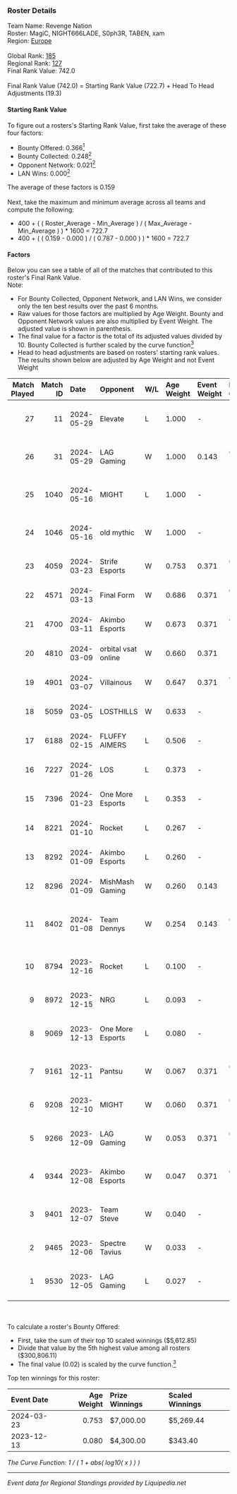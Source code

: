 ### Roster Details<br />
Team Name: Revenge Nation<br />
Roster: MagiC, NIGHT666LADE, S0ph3R, TABEN, xam<br />
Region: [Europe]( ../standings_europe.md)<br />
<br />
Global Rank: [185](../standings_global.md)<br />
Regional Rank: [127]( ../standings_europe.md)<br />
Final Rank Value:  742.0<br />
<br />
Final Rank Value (742.0) = Starting Rank Value (722.7) + Head To Head Adjustments (19.3)<br />

#### Starting Rank Value<br />
To figure out a rosters's Starting Rank Value, first take the average of these four factors:<br />
- Bounty Offered: 0.366[<sup>1</sup>](#table2)
- Bounty Collected: 0.248[<sup>2</sup>](#table1)
- Opponent Network: 0.021[<sup>2</sup>](#table1)
- LAN Wins: 0.000[<sup>2</sup>](#table1)

The average of these factors is 0.159<br />
<br />
Next, take the maximum and minimum average across all teams and compute the following:<br />
- 400 + ( ( Roster_Average - Min_Average ) / ( Max_Average - Min_Average ) ) * 1600 = 722.7
- 400 + ( ( 0.159 - 0.000 ) / ( 0.787 - 0.000 ) ) * 1600 = 722.7


#### Factors<br />
Below you can see a table of all of the matches that contributed to this roster's Final Rank Value.<br />
Note:<br />

- For Bounty Collected, Opponent Network, and LAN Wins, we consider only the ten best results over the past 6 months.
- Raw values for those factors are multiplied by Age Weight. Bounty and Opponent Network values are also multiplied by Event Weight. The adjusted value is shown in parenthesis.
- The final value for a factor is the total of its adjusted values divided by 10. Bounty Collected is further scaled by the curve function[<sup>3</sup>](#curveFunction)
- Head to head adjustments are based on rosters' starting rank values. The results shown below are adjusted by Age Weight and not Event Weight
<span id="table1"></span><br />


| Match Played | Match ID | Date       | Opponent            | W/L | Age Weight | Event Weight | Bounty Collected | Opponent Network | LAN Wins  | H2H Adj. | Roster                                      |
| -: | -: | :- | :- | :- | :- | :- | :- | :- | :- | -: | :- |
|           27 |       11 | 2024-05-29 | Elevate             | L   | 1.000      | -            | -                | -                | -         |    -8.39 | MagiC, NIGHT666LADE, S0ph3R, TABEN, xam     |
|           26 |       31 | 2024-05-29 | LAG Gaming          | W   | 1.000      | 0.143        | 0.013 (0.002)    | 0.335 (0.048)    | 0 (0.000) |    19.82 | MagiC, NIGHT666LADE, S0ph3R, TABEN, xam     |
|           25 |     1040 | 2024-05-16 | MIGHT               | L   | 1.000      | -            | -                | -                | -         |   -20.45 | HorizoN, NIGHT666LADE, S0ph3R, TABEN, xam   |
|           24 |     1046 | 2024-05-16 | old mythic          | W   | 1.000      | -            | -                | -                | 0 (0.000) |     3.86 | HorizoN, NIGHT666LADE, S0ph3R, TABEN, xam   |
|           23 |     4059 | 2024-03-23 | Strife Esports      | W   | 0.753      | 0.371        | 0.011 (0.003)    | 0.204 (0.057)    | 0 (0.000) |    11.64 | HorizoN, MagiC, S0ph3R, TABEN, xam          |
|           22 |     4571 | 2024-03-13 | Final Form          | W   | 0.686      | 0.371        | 0.008 (0.002)    | 0.074 (0.019)    | 0 (0.000) |     9.96 | HorizoN, MagiC, S0ph3R, TABEN, xam          |
|           21 |     4700 | 2024-03-11 | Akimbo Esports      | W   | 0.673      | 0.371        | 0.008 (0.002)    | 0.155 (0.039)    | 0 (0.000) |    11.99 | HorizoN, MagiC, S0ph3R, TABEN, xam          |
|           20 |     4810 | 2024-03-09 | orbital vsat online | W   | 0.660      | 0.371        | -                | 0.035 (0.009)    | 0 (0.000) |     3.43 | HorizoN, MagiC, S0ph3R, TABEN, xam          |
|           19 |     4901 | 2024-03-07 | Villainous          | W   | 0.647      | 0.371        | 0.000 (0.000)    | 0.093 (0.022)    | 0 (0.000) |     8.70 | HorizoN, MagiC, S0ph3R, TABEN, xam          |
|           18 |     5059 | 2024-03-05 | LOSTHILLS           | W   | 0.633      | -            | -                | -                | 0 (0.000) |     3.13 | HorizoN, MagiC, S0ph3R, TABEN, xam          |
|           17 |     6188 | 2024-02-15 | FLUFFY AIMERS       | L   | 0.506      | -            | -                | -                | -         |    -3.54 | HorizoN, MagiC, S0ph3R, TABEN, xam          |
|           16 |     7227 | 2024-01-26 | LOS                 | L   | 0.373      | -            | -                | -                | -         |    -8.71 | HorizoN, MagiC, S0ph3R, TABEN, xam          |
|           15 |     7396 | 2024-01-23 | One More Esports    | L   | 0.353      | -            | -                | -                | -         |    -5.04 | HorizoN, MagiC, S0ph3R, TABEN, xam          |
|           14 |     8221 | 2024-01-10 | Rocket              | L   | 0.267      | -            | -                | -                | -         |    -6.27 | HorizoN, MagiC, S0ph3R, TABEN, xam          |
|           13 |     8292 | 2024-01-09 | Akimbo Esports      | L   | 0.260      | -            | -                | -                | -         |    -3.58 | alula, Drew, Ethex, legacy, Weeza           |
|           12 |     8296 | 2024-01-09 | MishMash Gaming     | W   | 0.260      | 0.143        | -                | 0.007 (0.000)    | 0 (0.000) |     1.70 | HorizoN, MagiC, Rulik, S0ph3R, TABEN        |
|           11 |     8402 | 2024-01-08 | Team Dennys         | W   | 0.254      | 0.143        | 0.000 (0.000)    | -                | 0 (0.000) |     1.84 | carN, MOOSELFLiES, mst, OrnateRope, Two-Six |
|           10 |     8794 | 2023-12-16 | Rocket              | L   | 0.100      | -            | -                | -                | -         |    -2.38 | HorizoN, NIGHT666LADE, Rulik, S0ph3R, TABEN |
|            9 |     8972 | 2023-12-15 | NRG                 | L   | 0.093      | -            | -                | -                | -         |    -1.05 | Brehze, daps, FaNg, HexT, oSee              |
|            8 |     9069 | 2023-12-13 | One More Esports    | L   | 0.080      | -            | -                | -                | -         |    -1.17 | HorizoN, NIGHT666LADE, Rulik, S0ph3R, TABEN |
|            7 |     9161 | 2023-12-11 | Pantsu              | W   | 0.067      | 0.371        | 0.001 (0.000)    | -                | -         |     0.73 | HorizoN, NIGHT666LADE, Rulik, S0ph3R, TABEN |
|            6 |     9208 | 2023-12-10 | MIGHT               | W   | 0.060      | 0.371        | 0.001 (0.000)    | 0.207 (0.005)    | -         |     0.84 | djay, Louie, Nifty, scar, stamina           |
|            5 |     9266 | 2023-12-09 | LAG Gaming          | W   | 0.053      | 0.371        | 0.013 (0.000)    | 0.335 (0.007)    | -         |     1.32 | HorizoN, NIGHT666LADE, Rulik, S0ph3R, TABEN |
|            4 |     9344 | 2023-12-08 | Akimbo Esports      | W   | 0.047      | 0.371        | 0.008 (0.000)    | 0.155 (0.003)    | -         |     0.83 | HorizoN, NIGHT666LADE, Rulik, S0ph3R, TABEN |
|            3 |     9401 | 2023-12-07 | Team Steve          | W   | 0.040      | -            | -                | -                | -         |     0.18 | HorizoN, NIGHT666LADE, Rulik, S0ph3R, TABEN |
|            2 |     9465 | 2023-12-06 | Spectre Tavius      | W   | 0.033      | -            | -                | -                | -         |     0.15 | Dante, jaay, oreosss, rayxts, YOSH1         |
|            1 |     9530 | 2023-12-05 | LAG Gaming          | L   | 0.027      | -            | -                | -                | -         |    -0.18 | based, Experative, Nyyx, ogwizard, X-23     |

<br />
<span id="table2"></span><br />
To calculate a roster's Bounty Offered:<br />

- First, take the sum of their top 10 scaled winnings ($5,612.85)
- Divide that value by the 5th highest value among all rosters ($300,806.11)
- The final value (0.02) is scaled by the curve function.[<sup>3</sup>](#curveFunction)

Top ten winnings for this roster:<br />

| Event Date | Age Weight | Prize Winnings | Scaled Winnings |
| :- | -: | :- | :- |
| 2024-03-23 |      0.753 | $7,000.00      | $5,269.44       |
| 2023-12-13 |      0.080 | $4,300.00      | $343.40         |


<span id="curveFunction"></span>_The Curve Function: 1 / ( 1 + abs( log10( x ) ) )_<br />

---
_Event data for Regional Standings provided by Liquipedia.net_<br />
